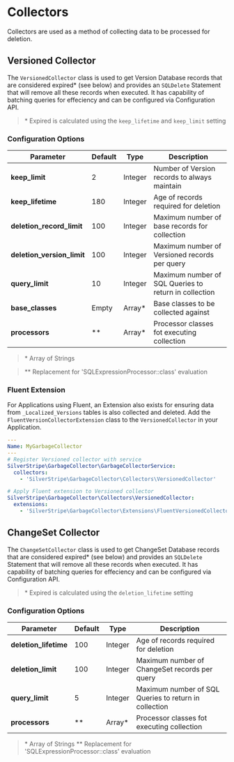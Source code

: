 # Collectors

Collectors are used as a method of collecting data to be processed for deletion.

## Versioned Collector

The `VersionedCollector` class is used to get Version Database records that are considered expired* (see below) and provides an `SQLDelete` Statement that will remove all these records when executed. It has capability of batching queries for effeciency and can be configured via Configuration API.

> \* Expired is calculated using the `keep_lifetime` and `keep_limit` setting

### Configuration Options

| Parameter | Default | Type | Description |
|--|--|--|--|
| **keep_limit** | 2 | Integer | Number of Version records to always maintain |
| **keep_lifetime** | 180 | Integer | Age of records required for deletion |
| **deletion_record_limit** | 100 | Integer | Maximum number of base records for collection |
| **deletion_version_limit** | 100 | Integer | Maximum number of Versioned records per query |
| **query_limit** | 10 | Integer | Maximum number of SQL Queries to return in collection
| **base_classes** | Empty | Array* | Base classes to be collected against |
| **processors** | ** | Array* | Processor classes fot executing collection |

> \* Array of Strings

> \*\* Replacement for 'SQLExpressionProcessor::class' evaluation

### Fluent Extension

For Applications using Fluent, an Extension also exists for ensuring data from `_Localized_Versions` tables is also collected and deleted. Add the `FluentVersionCollectorExtension` class to the `VersionedCollector` in your Application.

```yml
---
Name: MyGarbageCollector
---
# Register Versioned collector with service
SilverStripe\GarbageCollector\GarbageCollectorService:
  collectors:
    - 'SilverStripe\GarbageCollector\Collectors\VersionedCollector'

# Apply Fluent extension to Versioned collector
SilverStripe\GarbageCollector\Collectors\VersionedCollector:
  extensions:
    - 'SilverStripe\GarbageCollector\Extensions\FluentVersionedCollectorExtension'
```

## ChangeSet Collector

The `ChangeSetCollector` class is used to get ChangeSet Database records that are considered expired* (see below) and provides an `SQLDelete` Statement that will remove all these records when executed. It has capability of batching queries for effeciency and can be configured via Configuration API.

> \* Expired is calculated using the `deletion_lifetime` setting

### Configuration Options

| Parameter | Default | Type | Description |
|--|--|--|--|
| **deletion_lifetime** | 100 | Integer | Age of records required for deletion |
| **deletion_limit** | 100 | Integer | Maximum number of ChangeSet records per query |
| **query_limit** | 5 | Integer | Maximum number of SQL Queries to return in collection
| **processors** | ** | Array* | Processor classes fot executing collection

> \* Array of Strings
> \** Replacement for 'SQLExpressionProcessor::class' evaluation

